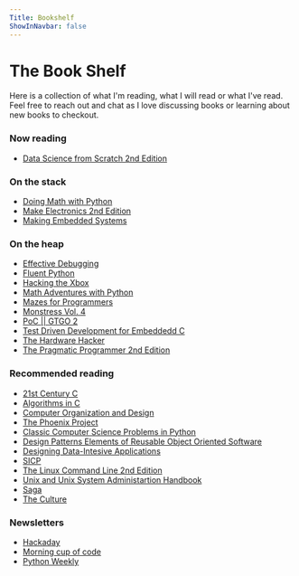 ```yaml
---
Title: Bookshelf
ShowInNavbar: false
---
```



# The Book Shelf

Here is a collection of what I'm reading, what I will read or what I've read.
Feel free to reach out and chat as I love discussing books or learning about
new books to checkout.

### Now reading
- [Data Science from Scratch 2nd Edition](http://shop.oreilly.com/product/0636920179337.do)

### On the stack
- [Doing Math with Python](https://nostarch.com/doingmathwithpython)
- [Make Electronics 2nd Edition](https://www.adafruit.com/product/203)
- [Making Embedded Systems](http://shop.oreilly.com/product/0636920017776.do)

### On the heap
- [Effective Debugging](https://www.pearson.com/us/higher-education/program/Spinellis-Effective-Debugging-66-Specific-Ways-to-Debug-Software-and-Systems/PGM328356.html)
- [Fluent Python](http://shop.oreilly.com/product/0636920032519.do)
- [Hacking the Xbox](https://nostarch.com/xbox)
- [Math Adventures with Python](https://nostarch.com/mathadventures)
- [Mazes for Programmers](https://pragprog.com/book/jbmaze/mazes-for-programmers)
- [Monstress Vol. 4](https://imagecomics.com/comics/releases/monstress-vol-4-tp)
- [PoC || GTGO 2](https://nostarch.com/gtfo2)
- [Test Driven Development for Embeddedd C](https://pragprog.com/book/jgade/test-driven-development-for-embedded-c)
- [The Hardware Hacker](https://nostarch.com/hardwarehackerpaperback)
- [The Pragmatic Programmer 2nd Edition](https://pragprog.com/book/tpp20/the-pragmatic-programmer-20th-anniversary-edition)


### Recommended reading
- [21st Century C](http://shop.oreilly.com/product/0636920033677.do)
- [Algorithms in C](http://shop.oreilly.com/product/9781565924536.do)
- [Computer Organization and Design](https://dl.acm.org/citation.cfm?id=3153875)
- [The Phoenix Project](https://www.oreilly.com/library/view/the-phoenix-project/9781457191350/)
- [Classic Computer Science Problems in Python](https://www.manning.com/books/classic-computer-science-problems-in-python)
- [Design Patterns Elements of Reusable Object Oriented Software](https://www.oreilly.com/library/view/design-patterns-elements/0201633612/)
- [Designing Data-Intesive Applications](https://dataintensive.net/)
- [SICP](https://mitpress.mit.edu/sites/default/files/sicp/index.html)
- [The Linux Command Line 2nd Edition](https://nostarch.com/tlcl2)
- [Unix and Unix System Administartion Handbook](https://www.oreilly.com/library/view/unix-and-linux/9780134278308/)
- [Saga](https://imagecomics.com/comics/series/saga)
- [The Culture](https://en.wikipedia.org/wiki/Culture_series)


### Newsletters
- [Hackaday](http://eepurl.com/bQmQqD)
- [Morning cup of code](https://morningcupofcoding.com/)
- [Python Weekly](https://www.pythonweekly.com/)
